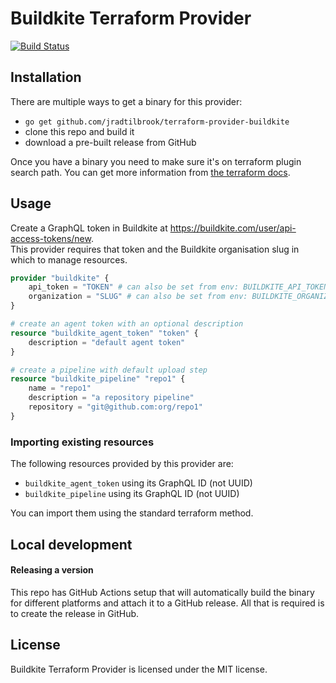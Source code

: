 # Buildkite Terraform Provider

[![Build Status](https://travis-ci.com/jradtilbrook/terraform-provider-buildkite.svg?branch=master)](https://travis-ci.com/jradtilbrook/terraform-provider-buildkite)

## Installation

There are multiple ways to get a binary for this provider:

- `go get github.com/jradtilbrook/terraform-provider-buildkite`
- clone this repo and build it
- download a pre-built release from GitHub

Once you have a binary you need to make sure it's on terraform plugin search path. You can get more information from
[the terraform docs](https://www.terraform.io/docs/configuration/providers.html#third-party-plugins).

## Usage

Create a GraphQL token in Buildkite at https://buildkite.com/user/api-access-tokens/new.  
This provider requires that token and the Buildkite organisation slug in which to manage resources.

```terraform
provider "buildkite" {
    api_token = "TOKEN" # can also be set from env: BUILDKITE_API_TOKEN
    organization = "SLUG" # can also be set from env: BUILDKITE_ORGANIZATION
}

# create an agent token with an optional description
resource "buildkite_agent_token" "token" {
    description = "default agent token"
}

# create a pipeline with default upload step
resource "buildkite_pipeline" "repo1" {
    name = "repo1"
    description = "a repository pipeline"
    repository = "git@github.com:org/repo1"
}
```

### Importing existing resources

The following resources provided by this provider are:

- `buildkite_agent_token` using its GraphQL ID (not UUID)
- `buildkite_pipeline` using its GraphQL ID (not UUID)

You can import them using the standard terraform method.

## Local development

#### Releasing a version

This repo has GitHub Actions setup that will automatically build the binary for different platforms and attach it to a
GitHub release. All that is required is to create the release in GitHub.

## License

Buildkite Terraform Provider is licensed under the MIT license.
